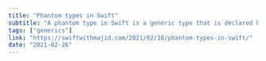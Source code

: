 ```yaml
---
title: "Phantom types in Swift"
subtitle: "A phantom type in Swift is a generic type that is declared but not used inside the type where it is declared. In this post, Majid Jabrayilov demonstrates how to use phantom types to create type-safe and robust APIs."
tags: ["generics"]
link: "https://swiftwithmajid.com/2021/02/18/phantom-types-in-swift/"
date: "2021-02-26"
---
```

